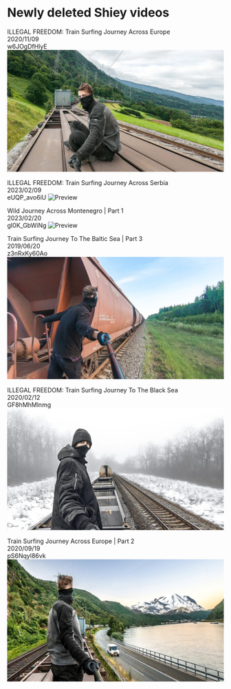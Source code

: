 # Newly deleted Shiey videos

ILLEGAL FREEDOM: Train Surfing Journey Across Europe  
2020/11/09  
w6JOgDfHlyE
![Preview](video_preview/ILLEGAL_FREEDOM_-_Train_Surfing_Journey_Across_Europe.webp)

ILLEGAL FREEDOM: Train Surfing Journey Across Serbia  
2023/02/09  
eUQP_avo6iU
![Preview](video_preview/ILLEGAL_FREEDOM：_Train_Surfing_Journey_Across_Serbia.webp)

Wild Journey Across Montenegro | Part 1  
2023/02/20  
gI0K_GbWiNg
![Preview](video_preview/Wild_Journey_Across_Montenegro_｜_Part_1.webp)

Train Surfing Journey To The Baltic Sea | Part 3  
2019/06/20  
z3nRxKy60Ao
![Preview](video_preview/Train_Surfing_Journey_To_The_Baltic_Sea___Part_3.webp)


ILLEGAL FREEDOM: Train Surfing Journey To The Black Sea  
2020/02/12  
GF8hMhMlnmg
![Preview](video_preview/ILLEGAL_FREEDOM_-_Train_Surfing_Journey_To_The_Black_Sea.webp)


Train Surfing Journey Across Europe | Part 2  
2020/09/19  
pS6Nqyl86vk
![Preview](video_preview/Train_Surfing_Journey_Across_Europe___Part_2.jpg)










